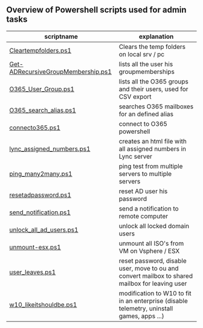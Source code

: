 ## Overview of Powershell scripts used for admin tasks

| scriptname | explanation |
| ---------- | ----------- |
| [Cleartempfolders.ps1](https://github.com/anvarit/powershell/archive/master.zip) | Clears the temp folders on local srv / pc |
| [Get-ADRecursiveGroupMembership.ps1](https://github.com/anvarit/powershell/archive/master.zip) | lists all the user his groupmemberships |
| [O365_User_Group.ps1](https://github.com/anvarit/powershell/archive/master.zip) | lists all the O365 groups and their users, used for CSV export |
| [O365_search_alias.ps1](https://github.com/anvarit/powershell/archive/master.zip) | searches O365 mailboxes for an defined alias |
| [connecto365.ps1](https://github.com/anvarit/powershell/archive/master.zip) | connect to O365 powershell |
| [lync_assigned_numbers.ps1](https://github.com/anvarit/powershell/archive/master.zip) | creates an html file with all assigned numbers in Lync server |
| [ping_many2many.ps1](https://github.com/anvarit/powershell/archive/master.zip) | ping test from multiple servers to multiple servers |
| [resetadpassword.ps1](https://github.com/anvarit/powershell/archive/master.zip) | reset AD user his password |
| [send_notification.ps1](https://github.com/anvarit/powershell/archive/master.zip) | send a notification to remote computer |
| [unlock_all_ad_users.ps1](https://github.com/anvarit/powershell/archive/master.zip) | unlock all locked domain users |
| [unmount-esx.ps1](https://github.com/anvarit/powershell/archive/master.zip) | unmount all ISO's from VM on Vsphere / ESX |
| [user_leaves.ps1](https://github.com/anvarit/powershell/archive/master.zip) | reset password, disable user, move to ou and convert mailbox to shared mailbox for leaving user |
| [w10_likeitshouldbe.ps1](https://github.com/anvarit/powershell/archive/master.zip) | modification to W10 to fit in an enterprise (disable telemetry, uninstall games, apps ...) |
